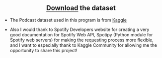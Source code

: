 <div align="center">
<h2><a href="https://www.kaggle.com/listennotes/all-podcast-episodes-published-in-december-2017">Download</a> the dataset  </h2>
</div>

- The Podcast dataset used in this program is from [Kaggle](https://www.kaggle.com/listennotes/all-podcast-episodes-published-in-december-2017)

- Also I would thank to Spotify Developers website for creating a very good documentation for Spotify Web API, Spotipy (Python module for Spotify web servers) for making the requesting process more flexible, and I want to especially thank to Kaggle Community for allowing me the opportunity to share this project!
